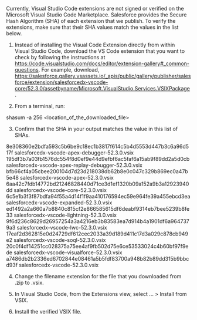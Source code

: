 Currently, Visual Studio Code extensions are not signed or verified on the
Microsoft Visual Studio Code Marketplace. Salesforce provides the Secure Hash
Algorithm (SHA) of each extension that we publish. To verify the extensions,
make sure that their SHA values match the values in the list below.

1. Instead of installing the Visual Code Extension directly from within Visual
   Studio Code, download the VS Code extension that you want to check by
   following the instructions at
   https://code.visualstudio.com/docs/editor/extension-gallery#_common-questions.
   For example, download,
   https://salesforce.gallery.vsassets.io/_apis/public/gallery/publisher/salesforce/extension/salesforcedx-vscode-core/52.3.0/assetbyname/Microsoft.VisualStudio.Services.VSIXPackage.

2. From a terminal, run:

shasum -a 256 <location_of_the_downloaded_file>

3. Confirm that the SHA in your output matches the value in this list of SHAs.

8e308360e2bdfa593c5b6be9c18ec1b3817f614c5b4d5553d447b3c6a96d517f  salesforcedx-vscode-apex-debugger-52.3.0.vsix
195df3b7a03fb1576dc554f8d0ef9e44d9efbf6ac5faf6a15ab9f89dd2a5d0cb  salesforcedx-vscode-apex-replay-debugger-52.3.0.vsix
bfb66cf4a05cbee200104d7d23d218038db62b8e0c047c329b869ec0a47b5e48  salesforcedx-vscode-apex-52.3.0.vsix
6aa42c7fdb14772bd21246828440d71ce3d1ef1320b09a152a9b3a12923940dd  salesforcedx-vscode-core-52.3.0.vsix
6c5e1b3f3f87bdfa94f55a4d14f1f9aa410176594ec59e964fe39a455ebcd3ea  salesforcedx-vscode-expanded-52.3.0.vsix
ed1492a2a660a7b8840c815cf2e866585615df6deabf9314eb7bee5239b8fe33  salesforcedx-vscode-lightning-52.3.0.vsix
9f6d236c8629d26957254a3a4216eb3b83583ea7d914b4a1901df6a9647379a3  salesforcedx-vscode-lwc-52.3.0.vsix
17eaf2d362815e0d24729df612cec2033a39d189d411c17d3a029c878cb949e2  salesforcedx-vscode-soql-52.3.0.vsix
20c0f4df14251cc028375a75ee4af9fb502d75e6ce53533024c4b60bf97f9ede  salesforcedx-vscode-visualforce-52.3.0.vsix
a7486db2b2336ed6702844e08461a5b5fdf83700a948b82b89dd315b9bbcd93f  salesforcedx-vscode-52.3.0.vsix


4. Change the filename extension for the file that you downloaded from .zip to
.vsix.

5. In Visual Studio Code, from the Extensions view, select ... > Install from
VSIX.

6. Install the verified VSIX file.

